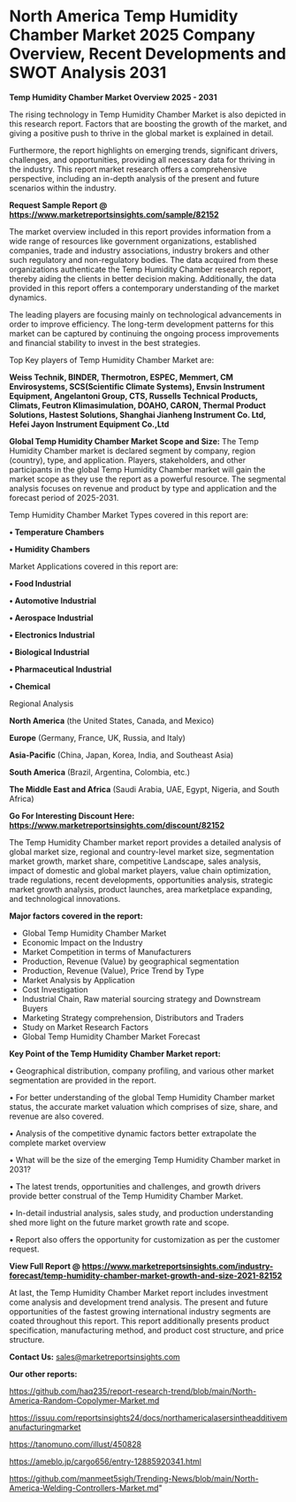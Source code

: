 # North America Temp Humidity Chamber Market 2025 Company Overview, Recent Developments and SWOT Analysis 2031

<Strong> Temp Humidity Chamber Market Overview 2025 - 2031</strong>

The rising technology in Temp Humidity Chamber Market is also depicted in this research report. Factors that are boosting the growth of the market, and giving a positive push to thrive in the global market is explained in detail.

Furthermore, the report highlights on emerging trends, significant drivers, challenges, and opportunities, providing all necessary data for thriving in the industry. This report market research offers a comprehensive perspective, including an in-depth analysis of the present and future scenarios within the industry.

<strong>Request Sample Report @ <a href=https://www.marketreportsinsights.com/sample/82152>https://www.marketreportsinsights.com/sample/82152</a></strong>

The market overview included in this report provides information from a wide range of resources like government organizations, established companies, trade and industry associations, industry brokers and other such regulatory and non-regulatory bodies. The data acquired from these organizations authenticate the Temp Humidity Chamber research report, thereby aiding the clients in better decision making. Additionally, the data provided in this report offers a contemporary understanding of the market dynamics.

The leading players are focusing mainly on technological advancements in order to improve efficiency. The long-term development patterns for this market can be captured by continuing the ongoing process improvements and financial stability to invest in the best strategies.

Top Key players of Temp Humidity Chamber Market are:

<strong>Weiss Technik, BINDER, Thermotron, ESPEC, Memmert, CM Envirosystems, SCS(Scientific Climate Systems), Envsin Instrument Equipment, Angelantoni Group, CTS, Russells Technical Products, Climats, Feutron Klimasimulation, DOAHO, CARON, Thermal Product Solutions, Hastest Solutions, Shanghai Jianheng Instrument Co. Ltd, Hefei Jayon Instrument Equipment Co.,Ltd</strong>

<strong><b>Global Temp Humidity Chamber Market Scope and Size:</b></strong>
The Temp Humidity Chamber market is declared segment by company, region (country), type, and application. Players, stakeholders, and other participants in the global Temp Humidity Chamber market will gain the market scope as they use the report as a powerful resource. The segmental analysis focuses on revenue and product by type and application and the forecast period of 2025-2031.

Temp Humidity Chamber Market Types covered in this report are:

<strong>• Temperature Chambers

• Humidity Chambers</strong>

Market Applications covered in this report are:

<strong>• Food Industrial

• Automotive Industrial

• Aerospace Industrial

• Electronics Industrial

• Biological Industrial

• Pharmaceutical Industrial

• Chemical</strong> 

Regional Analysis

<strong>North America</strong> (the United States, Canada, and Mexico)

<strong>Europe</strong> (Germany, France, UK, Russia, and Italy)

<strong>Asia-Pacific</strong> (China, Japan, Korea, India, and Southeast Asia)

<strong>South America</strong> (Brazil, Argentina, Colombia, etc.)

<strong>The Middle East and Africa</strong> (Saudi Arabia, UAE, Egypt, Nigeria, and South Africa)

<strong>Go For Interesting Discount Here: <a href=https://www.marketreportsinsights.com/discount/82152>https://www.marketreportsinsights.com/discount/82152</a></strong>

The Temp Humidity Chamber market report provides a detailed analysis of global market size, regional and country-level market size, segmentation market growth, market share, competitive Landscape, sales analysis, impact of domestic and global market players, value chain optimization, trade regulations, recent developments, opportunities analysis, strategic market growth analysis, product launches, area marketplace expanding, and technological innovations.

<strong><b>Major factors covered in the report:</b></strong>
<ul>
  <li>Global Temp Humidity Chamber Market </li>
  <li>Economic Impact on the Industry</li>
  <li>Market Competition in terms of Manufacturers</li>
  <li>Production, Revenue (Value) by geographical segmentation</li>
  <li>Production, Revenue (Value), Price Trend by Type</li>
  <li>Market Analysis by Application</li>
  <li>Cost Investigation</li>
  <li>Industrial Chain, Raw material sourcing strategy and Downstream Buyers</li>
  <li>Marketing Strategy comprehension, Distributors and Traders</li>
  <li>Study on Market Research Factors</li>
  <li>Global Temp Humidity Chamber Market Forecast</li>
</ul>

<strong><b>Key Point of the Temp Humidity Chamber Market report:</b></strong>

• Geographical distribution, company profiling, and various other market segmentation are provided in the report.

• For better understanding of the global Temp Humidity Chamber market status, the accurate market valuation which comprises of size, share, and revenue are also covered.

• Analysis of the competitive dynamic factors better extrapolate the complete market overview

• What will be the size of the emerging Temp Humidity Chamber market in 2031?

• The latest trends, opportunities and challenges, and growth drivers provide better construal of the Temp Humidity Chamber Market.

• In-detail industrial analysis, sales study, and production understanding shed more light on the future market growth rate and scope.

• Report also offers the opportunity for customization as per the customer request.

<strong><b>View Full Report @ <a href=https://www.marketreportsinsights.com/industry-forecast/temp-humidity-chamber-market-growth-and-size-2021-82152>https://www.marketreportsinsights.com/industry-forecast/temp-humidity-chamber-market-growth-and-size-2021-82152</a></b></strong>


At last, the Temp Humidity Chamber Market report includes investment come analysis and development trend analysis. The present and future opportunities of the fastest growing international industry segments are coated throughout this report. This report additionally presents product specification, manufacturing method, and product cost structure, and price structure.

<strong>Contact Us:</strong>
sales@marketreportsinsights.com

<strong>Our other reports:</strong>

<a href=https://github.com/haq235/report-research-trend/blob/main/North-America-Random-Copolymer-Market.md>https://github.com/haq235/report-research-trend/blob/main/North-America-Random-Copolymer-Market.md</a>

<a href=https://issuu.com/reportsinsights24/docs/northamericalasersintheadditivemanufacturingmarket>https://issuu.com/reportsinsights24/docs/northamericalasersintheadditivemanufacturingmarket</a>

<a href=https://tanomuno.com/illust/450828>https://tanomuno.com/illust/450828</a>

<a href=https://ameblo.jp/cargo656/entry-12885920341.html>https://ameblo.jp/cargo656/entry-12885920341.html</a>

<a href=https://github.com/manmeet5sigh/Trending-News/blob/main/North-America-Welding-Controllers-Market.md>https://github.com/manmeet5sigh/Trending-News/blob/main/North-America-Welding-Controllers-Market.md</a>"
